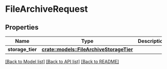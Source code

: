 # FileArchiveRequest

## Properties

Name | Type | Description | Notes
------------ | ------------- | ------------- | -------------
**storage_tier** | [**crate::models::FileArchiveStorageTier**](FileArchiveStorageTier.md) |  | 

[[Back to Model list]](../README.md#documentation-for-models) [[Back to API list]](../README.md#documentation-for-api-endpoints) [[Back to README]](../README.md)


